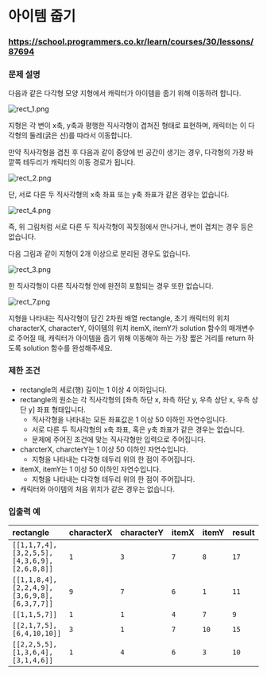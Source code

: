 # 아이템 줍기

### https://school.programmers.co.kr/learn/courses/30/lessons/87694

### 문제 설명

다음과 같은 다각형 모양 지형에서 캐릭터가 아이템을 줍기 위해 이동하려 합니다.

![rect_1.png](https://grepp-programmers.s3.ap-northeast-2.amazonaws.com/files/production/9b96b07f-72db-4b1c-bd7a-6a9c9b8d0dc6/rect_1.png)

지형은 각 변이 x축, y축과 평행한 직사각형이 겹쳐진 형태로 표현하며, 캐릭터는 이 다각형의 둘레(굵은 선)를 따라서 이동합니다.

만약 직사각형을 겹친 후 다음과 같이 중앙에 빈 공간이 생기는 경우, 다각형의 가장 바깥쪽 테두리가 캐릭터의 이동 경로가 됩니다.

![rect_2.png](https://grepp-programmers.s3.ap-northeast-2.amazonaws.com/files/production/38b0739b-8dd8-40d8-ac44-c71678d28d07/rect_2.png)

단, 서로 다른 두 직사각형의 x축 좌표 또는 y축 좌표가 같은 경우는 없습니다.

![rect_4.png](https://grepp-programmers.s3.ap-northeast-2.amazonaws.com/files/production/ec976181-987e-494e-bb2d-0615ce16252f/rect_4.png)

즉, 위 그림처럼 서로 다른 두 직사각형이 꼭짓점에서 만나거나, 변이 겹치는 경우 등은 없습니다.

다음 그림과 같이 지형이 2개 이상으로 분리된 경우도 없습니다.

![rect_3.png](https://grepp-programmers.s3.ap-northeast-2.amazonaws.com/files/production/7eda8d92-ebe0-4b5f-bd15-0c9dc7af3a3e/rect_3.png)

한 직사각형이 다른 직사각형 안에 완전히 포함되는 경우 또한 없습니다.

![rect_7.png](https://grepp-programmers.s3.ap-northeast-2.amazonaws.com/files/production/1e178b0d-6580-4981-aae3-dd82a1b95362/rect_7.png)

지형을 나타내는 직사각형이 담긴 2차원 배열 rectangle, 초기 캐릭터의 위치 characterX, characterY, 아이템의 위치 itemX, itemY가 solution 함수의 매개변수로 주어질 때, 캐릭터가 아이템을 줍기 위해 이동해야 하는 가장 짧은 거리를 return 하도록 solution 함수를 완성해주세요.

### 제한 조건

-   rectangle의 세로(행) 길이는 1 이상 4 이하입니다.
-   rectangle의 원소는 각 직사각형의 [좌측 하단 x, 좌측 하단 y, 우측 상단 x, 우측 상단 y] 좌표 형태입니다.
    -   직사각형을 나타내는 모든 좌표값은 1 이상 50 이하인 자연수입니다.
    -   서로 다른 두 직사각형의 x축 좌표, 혹은 y축 좌표가 같은 경우는 없습니다.
    -   문제에 주어진 조건에 맞는 직사각형만 입력으로 주어집니다.
-   charcterX, charcterY는 1 이상 50 이하인 자연수입니다.
    -   지형을 나타내는 다각형 테두리 위의 한 점이 주어집니다.
-   itemX, itemY는 1 이상 50 이하인 자연수입니다.
    -   지형을 나타내는 다각형 테두리 위의 한 점이 주어집니다.
-   캐릭터와 아이템의 처음 위치가 같은 경우는 없습니다.

### 입출력 예

| rectangle                                   | characterX | characterY | itemX | itemY | result |
| :------------------------------------------ | :--------- | :--------- | :---- | :---- | :----- |
| `[[1,1,7,4],[3,2,5,5],[4,3,6,9],[2,6,8,8]]` | `1`        | `3`        | `7`   | `8`   | `17`   |
| `[[1,1,8,4],[2,2,4,9],[3,6,9,8],[6,3,7,7]]` | `9`        | `7`        | `6`   | `1`   | `11`   |
| `[[1,1,5,7]]`                               | `1`        | `1`        | `4`   | `7`   | `9`    |
| `[[2,1,7,5],[6,4,10,10]]`                   | `3`        | `1`        | `7`   | `10`  | `15`   |
| `[[2,2,5,5],[1,3,6,4],[3,1,4,6]]`           | `1`        | `4`        | `6`   | `3`   | `10`   |

